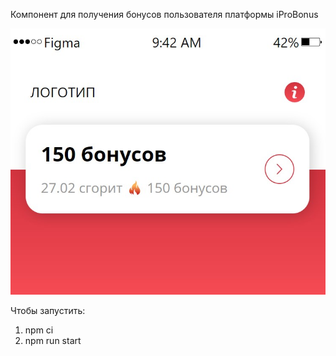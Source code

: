 Компонент для получения бонусов пользователя платформы iProBonus

![screenshot](https://github.com/Shchekatya/iProBonus/blob/main/screenshots/Screenshot_36.jpg)

Чтобы запустить:

1.  npm ci
2.  npm run start